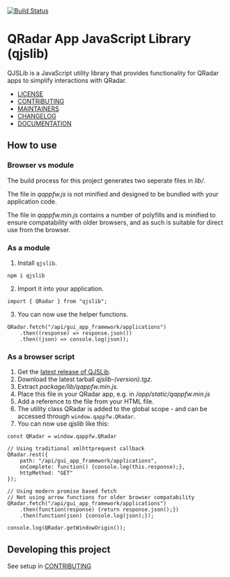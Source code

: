 [![Build Status](https://travis-ci.com/IBM/qjslib.svg?branch=master)](https://travis-ci.com/IBM/qjslib)
# QRadar App JavaScript Library (qjslib)
QJSLib is a JavaScript utility library that provides functionality for QRadar apps to simplify interactions with QRadar.
* [LICENSE](LICENSE)
* [CONTRIBUTING](CONTRIBUTING.md)
* [MAINTAINERS](MAINTAINERS.md)
* [CHANGELOG](CHANGELOG.md)
* [DOCUMENTATION](https://github.com/IBM/qjslib/wiki/qappfw)

## How to use
### Browser vs module
The build process for this project generates two seperate files in *lib/*.

The file in *qappfw.js* is not minified and designed to be bundled with your application code.

The file in *qappfw.min.js* contains a number of polyfills and is minified to ensure compatability with older browsers, and as such is suitable for direct use from the browser. 

### As a module

1. Install `qjslib`.
```
npm i qjslib
```
2. Import it into your application.
```
import { QRadar } from "qjslib";
```
3. You can now use the helper functions.
```
QRadar.fetch("/api/gui_app_framework/applications")
    .then((response) => response.json())
    .then((json) => console.log(json));
```

### As a browser script
1. Get the [latest release of QJSLib](https://github.com/IBM/qjslib/releases). 
2. Download the latest tarball *qjslib-(version).tgz*. 
3. Extract *package/lib/qappfw.min.js*.
4. Place this file in your QRadar app, e.g. in */app/static/qappfw.min.js*
5. Add a reference to the file from your HTML file.
6. The utility class QRadar is added to the global scope - and can be accessed through `window.qappfw.QRadar`.
7. You can now use *qjslib* like this:
```
const QRadar = window.qappfw.QRadar

// Using traditional xmlhttprequest callback
QRadar.rest({
    path: "/api/gui_app_framework/applications",
    onComplete: function() {console.log(this.response);},
    httpMethod: "GET"
});

// Using modern promise based fetch
// Not using arrow functions for older browser compatability
QRadar.fetch("/api/gui_app_framework/applications")
    .then(function(response) {return response.json();})
    .then(function(json) {console.log(json);});

console.log(QRadar.getWindowOrigin());
```

## Developing this project
See setup in [CONTRIBUTING](CONTRIBUTING.md#Setup)
